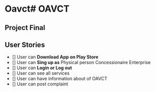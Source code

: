 # Oavct# OAVCT
##  **Project Final**
## User Stories
* [] User can **Download App on Play Store**
* [] User can **Sing up as**
      Physical person
      Concessionaire
      Enterprise	
* [] User can **Login or Log out** 
* [] User can see all services
* [] User can have information about of OAVCT
* [] User can  post complaint
